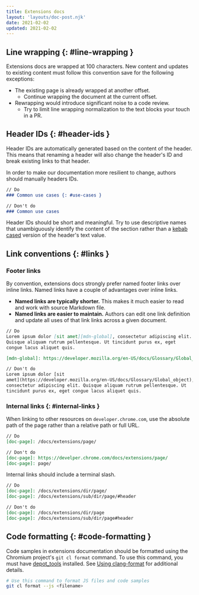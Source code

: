 ```yaml
---
title: Extensions docs
layout: 'layouts/doc-post.njk'
date: 2021-02-02
updated: 2021-02-02
---
```


## Line wrapping {: #line-wrapping }

Extensions docs are wrapped at 100 characters. New content and updates to existing content must
follow this convention save for the following exceptions:

* The existing page is already wrapped at another offset.
    * Continue wrapping the document at the current offset.
* Rewrapping would introduce significant noise to a code review.
    * Try to limit line wrapping normalization to the text blocks your touch in a PR.

## Header IDs {: #header-ids }

Header IDs are automatically generated based on the content of the header. This means that renaming
a header will also change the header's ID and break existing links to that header.

In order to make our documentation more resilient to change, authors should manually headers IDs.

```md
// Do
### Common use cases {: #use-cases }

// Don't do
### Common use cases
```

Header IDs should be short and meaningful. Try to use descriptive names that unambiguously identify
the content of the section rather than a [kebab cased][kebab-case] version of the header's text
value.

## Link conventions {: #links }

### Footer links

By convention, extensions docs strongly prefer named footer links over inline links. Named links
have a couple of advantages over inline links.

- **Named links are typically shorter.** This makes it much easier to read and
work with source Markdown file. 
- **Named links are easier to maintain.** Authors can edit one link definition and update all uses
of that link links across a given document. 

```md
// Do
Lorem ipsum dolor [sit amet][mdn-global], consectetur adipiscing elit.
Quisque aliquam rutrum pellentesque. Ut tincidunt purus ex, eget 
congue lacus aliquet quis.

[mdn-global]: https://developer.mozilla.org/en-US/docs/Glossary/Global_object

// Don't do
Lorem ipsum dolor [sit
amet](https://developer.mozilla.org/en-US/docs/Glossary/Global_object),
consectetur adipiscing elit. Quisque aliquam rutrum pellentesque. Ut
tincidunt purus ex, eget congue lacus aliquet quis.
```

### Internal links {: #internal-links }

When linking to other resources on `developer.chrome.com`, use the absolute path of the page rather
than a relative path or full URL.

```md
// Do
[doc-page]: /docs/extensions/page/

// Don't do
[doc-page]: https://develper.chrome.com/docs/extensions/page/
[doc-page]: page/
```

Internal links should include a terminal slash. 

```md
// Do
[doc-page]: /docs/extensions/dir/page/
[doc-page]: /docs/extensions/sub/dir/page/#header

// Don't do
[doc-page]: /docs/extensions/dir/page
[doc-page]: /docs/extensions/sub/dir/page#header
```

## Code formatting {: #code-formatting }

Code samples in extensions documentation should be formatted using the Chromium project's `git cl
format` command. To use this command, you must have [depot_tools][depot-tools] installed. See [Using clang-format][clang-format] for additional details.

```bash
# Use this command to format JS files and code samples
git cl format --js <filename>
```

[clang-format]: https://chromium.googlesource.com/chromium/src/+/main/docs/clang_format.md
[depot-tools]: https://commondatastorage.googleapis.com/chrome-infra-docs/flat/depot_tools/docs/html/depot_tools_tutorial.html
[kebab-case]: https://en.wikipedia.org/wiki/Letter_case#Kebab_case
